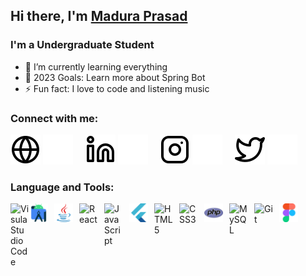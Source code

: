 ## Hi there, I'm [Madura Prasad][website]
### I'm a Undergraduate Student
- 🌱 I’m currently learning everything 
- 🥅 2023 Goals: Learn more about Spring Bot
- ⚡ Fun fact: I love to code and listening music

### Connect with me:

[![website](./img/globe-light.svg)](https://maduraprasad.netlify.app/#gh-light-mode-only)
[![website](./img/globe-dark.svg)](https://maduraprasad.netlify.app/#gh-dark-mode-only)
&nbsp;&nbsp;&nbsp;
[![website](./img/linkedin-light.svg)](https://www.linkedin.com/in/madura-prasad#gh-light-mode-only)
[![website](./img/linkedin-dark.svg)](https://www.linkedin.com/in/madura-prasad#gh-dark-mode-only)
&nbsp;&nbsp;&nbsp;
[![website](./img/instagram-light.svg)](https://www.instagram.com/madura__prasad/#gh-light-mode-only)
[![website](./img/instagram-dark.svg)](https://www.instagram.com/madura__prasad/#gh-dark-mode-only)
&nbsp;&nbsp;&nbsp;
[![website](./img/twitter-light.svg)](https://twitter.com/Madura__Prasad/#gh-light-mode-only)
[![website](./img/twitter-dark.svg)](https://twitter.com/Madura__Prasad/#gh-dark-mode-only)




### Language and Tools:

[<img align="left" alt="Visula Studio Code" width="30px" src="https://cdn.jsdelivr.net/gh/devicons/devicon/icons/vscode/vscode-original.svg"/>][github]

[<img align="left" alt="Android Studio" width="30px" src="https://github.com/devicons/devicon/blob/v2.15.1/icons/androidstudio/androidstudio-original.svg" style="padding-right:10px;" />][github]

[<img align="left" alt="Java" width="30px" src="https://github.com/devicons/devicon/blob/v2.15.1/icons/java/java-original.svg" style="padding-right:10px;" />][github]

[<img align="left" alt="React" width="30px" src="https://cdn.jsdelivr.net/gh/devicons/devicon/icons/react/react-original.svg" style="padding-right:10px;" />][github]

[<img align="left" alt="JavaScript" width="30px" src="https://cdn.jsdelivr.net/gh/devicons/devicon/icons/javascript/javascript-original.svg" style="padding-right:10px;" />][github]

[<img align="left" alt="Flutter" width="30px" src="https://github.com/devicons/devicon/blob/v2.15.1/icons/flutter/flutter-original.svg" style="padding-right:10px;" />][github]

[<img align="left" alt="HTML5" width="30px" src="https://cdn.jsdelivr.net/gh/devicons/devicon/icons/html5/html5-original.svg" style="padding-right:10px;" />][github]

[<img align="left" alt="CSS3" width="30px" src="https://cdn.jsdelivr.net/gh/devicons/devicon/icons/css3/css3-original.svg" style="padding-right:10px;" />][github]

[<img align="left" alt="PHP" width="30px" src="https://github.com/devicons/devicon/blob/v2.15.1/icons/php/php-original.svg" style="padding-right:10px;" />][github]

[<img align="left" alt="MySQL" width="30px" src="https://cdn.jsdelivr.net/gh/devicons/devicon/icons/mysql/mysql-original.svg" style="padding-right:10px;" />][github]

[<img align="left" alt="Git" width="30px" src="https://cdn.jsdelivr.net/gh/devicons/devicon/icons/git/git-original.svg" style="padding-right:10px;" />][github]

[<img align="left" alt="Figma" width="30px" src="https://github.com/devicons/devicon/blob/v2.15.1/icons/figma/figma-original.svg" style="padding-right:10px;" />][github]

<br/>
<br/>
<br/>




[website]: https://maduraprasad.netlify.app
[linkedin]: https://www.linkedin.com/in/madura-prasad
[github]: https://github.com/Madura-Prasad
[instergram]: https://www.instagram.com/madura__prasad/
